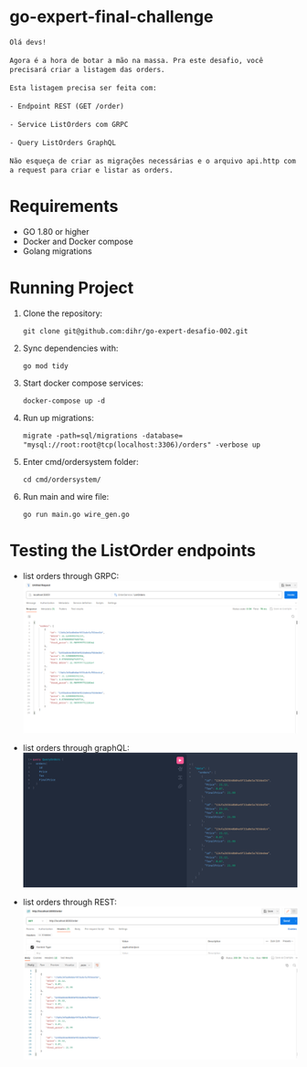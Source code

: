 # go-expert-final-challenge

```
Olá devs!

Agora é a hora de botar a mão na massa. Pra este desafio, você precisará criar a listagem das orders.

Esta listagem precisa ser feita com:

- Endpoint REST (GET /order)

- Service ListOrders com GRPC

- Query ListOrders GraphQL

Não esqueça de criar as migrações necessárias e o arquivo api.http com a request para criar e listar as orders.
```

# Requirements

- GO 1.80 or higher
- Docker and Docker compose
- Golang migrations

# Running Project

1. Clone the repository:

   ```shell
   git clone git@github.com:dihr/go-expert-desafio-002.git
   ```
2. Sync dependencies with:
   ```shell
   go mod tidy
   ```   
3. Start docker compose services:

   ```shell
   docker-compose up -d
   ```
4. Run up migrations:

   ```shell
   migrate -path=sql/migrations -database= "mysql://root:root@tcp(localhost:3306)/orders" -verbose up
   ```
5. Enter cmd/ordersystem folder:

   ```shell
   cd cmd/ordersystem/
   ```
6. Run main and wire file:

   ```shell
   go run main.go wire_gen.go
   ```   

# Testing the ListOrder endpoints

- list orders through GRPC:
  ![img_3.png](img_3.png)

- list orders through graphQL:
  ![img_1.png](img_1.png)

- list orders through REST:
  ![img_2.png](img_2.png)
